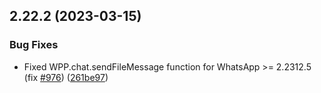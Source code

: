 ## 2.22.2 (2023-03-15)

### Bug Fixes

- Fixed WPP.chat.sendFileMessage function for WhatsApp >= 2.2312.5 (fix [#976](https://github.com/wppconnect-team/wa-js/issues/976)) ([261be97](https://github.com/wppconnect-team/wa-js/commit/261be97b98dac5673987606e3a795a8a7a200af3))
